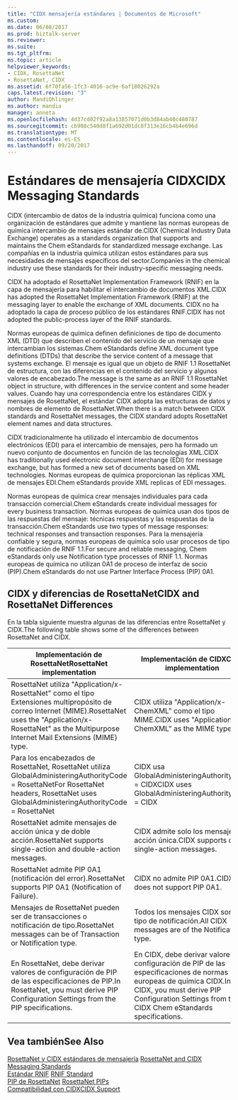 ```yaml
---
title: "CIDX mensajería estándares | Documentos de Microsoft"
ms.custom: 
ms.date: 06/08/2017
ms.prod: biztalk-server
ms.reviewer: 
ms.suite: 
ms.tgt_pltfrm: 
ms.topic: article
helpviewer_keywords:
- CIDX, RosettaNet
- RosettaNet, CIDX
ms.assetid: 6f70fa56-1fc3-4016-ac9e-6af18026292a
caps.latest.revision: "3"
author: MandiOhlinger
ms.author: mandia
manager: anneta
ms.openlocfilehash: 4d37cd02f92a8a13857071d0b3d84ab40c480787
ms.sourcegitcommit: cb908c540d8f1a692d01dc8f313e16cb4b4e696d
ms.translationtype: MT
ms.contentlocale: es-ES
ms.lasthandoff: 09/20/2017
---
```

# <a name="cidx-messaging-standards"></a><span data-ttu-id="91635-102">Estándares de mensajería CIDX</span><span class="sxs-lookup"><span data-stu-id="91635-102">CIDX Messaging Standards</span></span>
<span data-ttu-id="91635-103">CIDX (intercambio de datos de la industria química) funciona como una organización de estándares que admite y mantiene las normas europeas de química intercambio de mensajes estándar de.</span><span class="sxs-lookup"><span data-stu-id="91635-103">CIDX (Chemical Industry Data Exchange) operates as a standards organization that supports and maintains the Chem eStandards for standardized message exchange.</span></span> <span data-ttu-id="91635-104">Las compañías en la industria química utilizan estos estándares para sus necesidades de mensajes específicos del sector.</span><span class="sxs-lookup"><span data-stu-id="91635-104">Companies in the chemical industry use these standards for their industry-specific messaging needs.</span></span>  
  
 <span data-ttu-id="91635-105">CIDX ha adoptado el RosettaNet Implementation Framework (RNIF) en la capa de mensajería para habilitar el intercambio de documentos XML.</span><span class="sxs-lookup"><span data-stu-id="91635-105">CIDX has adopted the RosettaNet Implementation Framework (RNIF) at the messaging layer to enable the exchange of XML documents.</span></span> <span data-ttu-id="91635-106">CIDX no ha adoptado la capa de proceso público de los estándares RNIF.</span><span class="sxs-lookup"><span data-stu-id="91635-106">CIDX has not adopted the public-process layer of the RNIF standards.</span></span>  
  
 <span data-ttu-id="91635-107">Normas europeas de química definen definiciones de tipo de documento XML (DTD) que describen el contenido del servicio de un mensaje que intercambian los sistemas.</span><span class="sxs-lookup"><span data-stu-id="91635-107">Chem eStandards define XML document type definitions (DTDs) that describe the service content of a message that systems exchange.</span></span> <span data-ttu-id="91635-108">El mensaje es igual que un objeto de RNIF 1.1 RosettaNet de estructura, con las diferencias en el contenido del servicio y algunos valores de encabezado.</span><span class="sxs-lookup"><span data-stu-id="91635-108">The message is the same as an RNIF 1.1 RosettaNet object in structure, with differences in the service content and some header values.</span></span> <span data-ttu-id="91635-109">Cuando hay una correspondencia entre los estándares CIDX y mensajes de RosettaNet, el estándar CIDX adopta las estructuras de datos y nombres de elemento de RosettaNet.</span><span class="sxs-lookup"><span data-stu-id="91635-109">When there is a match between CIDX standards and RosettaNet messages, the CIDX standard adopts RosettaNet element names and data structures.</span></span>  
  
 <span data-ttu-id="91635-110">CIDX tradicionalmente ha utilizado el intercambio de documentos electrónicos (EDI) para el intercambio de mensajes, pero ha formado un nuevo conjunto de documentos en función de las tecnologías XML.</span><span class="sxs-lookup"><span data-stu-id="91635-110">CIDX has traditionally used electronic document interchange (EDI) for message exchange, but has formed a new set of documents based on XML technologies.</span></span> <span data-ttu-id="91635-111">Normas europeas de química proporcionan las réplicas XML de mensajes EDI.</span><span class="sxs-lookup"><span data-stu-id="91635-111">Chem eStandards provide XML replicas of EDI messages.</span></span>  
  
 <span data-ttu-id="91635-112">Normas europeas de química crear mensajes individuales para cada transacción comercial.</span><span class="sxs-lookup"><span data-stu-id="91635-112">Chem eStandards create individual messages for every business transaction.</span></span> <span data-ttu-id="91635-113">Normas europeas de química usan dos tipos de las respuestas del mensaje: técnicas respuestas y las respuestas de la transacción.</span><span class="sxs-lookup"><span data-stu-id="91635-113">Chem eStandards use two types of message responses: technical responses and transaction responses.</span></span> <span data-ttu-id="91635-114">Para la mensajería confiable y segura, normas europeas de química solo usar procesos de tipo de notificación de RNIF 1.1.</span><span class="sxs-lookup"><span data-stu-id="91635-114">For secure and reliable messaging, Chem eStandards only use Notification type processes of RNIF 1.1.</span></span> <span data-ttu-id="91635-115">Normas europeas de química no utilizan 0A1 de proceso de interfaz de socio (PIP).</span><span class="sxs-lookup"><span data-stu-id="91635-115">Chem eStandards do not use Partner Interface Process (PIP) 0A1.</span></span>  
  
## <a name="cidx-and-rosettanet-differences"></a><span data-ttu-id="91635-116">CIDX y diferencias de RosettaNet</span><span class="sxs-lookup"><span data-stu-id="91635-116">CIDX and RosettaNet Differences</span></span>  
 <span data-ttu-id="91635-117">En la tabla siguiente muestra algunas de las diferencias entre RosettaNet y CIDX.</span><span class="sxs-lookup"><span data-stu-id="91635-117">The following table shows some of the differences between RosettaNet and CIDX.</span></span>  
  
|<span data-ttu-id="91635-118">Implementación de RosettaNet</span><span class="sxs-lookup"><span data-stu-id="91635-118">RosettaNet implementation</span></span>|<span data-ttu-id="91635-119">Implementación de CIDX</span><span class="sxs-lookup"><span data-stu-id="91635-119">CIDX implementation</span></span>|  
|-------------------------------|-------------------------|  
|<span data-ttu-id="91635-120">RosettaNet utiliza "Application/x-RosettaNet" como el tipo Extensiones multipropósito de correo Internet (MIME).</span><span class="sxs-lookup"><span data-stu-id="91635-120">RosettaNet uses the "Application/x-RosettaNet" as the Multipurpose Internet Mail Extensions (MIME) type.</span></span>|<span data-ttu-id="91635-121">CIDX utiliza "Application/x-ChemXML" como el tipo MIME.</span><span class="sxs-lookup"><span data-stu-id="91635-121">CIDX uses "Application/x-ChemXML" as the MIME type.</span></span>|  
|<span data-ttu-id="91635-122">Para los encabezados de RosettaNet, RosettaNet utiliza GlobalAdministeringAuthorityCode = RosettaNet</span><span class="sxs-lookup"><span data-stu-id="91635-122">For RosettaNet headers, RosettaNet uses GlobalAdministeringAuthorityCode = RosettaNet</span></span>|<span data-ttu-id="91635-123">CIDX usa GlobalAdministeringAuthorityCode = CIDX</span><span class="sxs-lookup"><span data-stu-id="91635-123">CIDX uses GlobalAdministeringAuthorityCode = CIDX</span></span>|  
|<span data-ttu-id="91635-124">RosettaNet admite mensajes de acción única y de doble acción.</span><span class="sxs-lookup"><span data-stu-id="91635-124">RosettaNet supports single-action and double-action messages.</span></span>|<span data-ttu-id="91635-125">CIDX admite solo los mensajes de acción única.</span><span class="sxs-lookup"><span data-stu-id="91635-125">CIDX supports only single-action messages.</span></span>|  
|<span data-ttu-id="91635-126">RosettaNet admite PIP 0A1 (notificación del error).</span><span class="sxs-lookup"><span data-stu-id="91635-126">RosettaNet supports PIP 0A1 (Notification of Failure).</span></span>|<span data-ttu-id="91635-127">CIDX no admite PIP 0A1.</span><span class="sxs-lookup"><span data-stu-id="91635-127">CIDX does not support PIP 0A1.</span></span>|  
|<span data-ttu-id="91635-128">Mensajes de RosettaNet pueden ser de transacciones o notificación de tipo.</span><span class="sxs-lookup"><span data-stu-id="91635-128">RosettaNet messages can be of Transaction or Notification type.</span></span>|<span data-ttu-id="91635-129">Todos los mensajes CIDX son del tipo de notificación.</span><span class="sxs-lookup"><span data-stu-id="91635-129">All CIDX messages are of the Notification type.</span></span>|  
|<span data-ttu-id="91635-130">En RosettaNet, debe derivar valores de configuración de PIP de las especificaciones de PIP.</span><span class="sxs-lookup"><span data-stu-id="91635-130">In RosettaNet, you must derive PIP Configuration Settings from the PIP specifications.</span></span>|<span data-ttu-id="91635-131">En CIDX, debe derivar valores de configuración de PIP de las especificaciones de normas europeas de química CIDX.</span><span class="sxs-lookup"><span data-stu-id="91635-131">In CIDX, you must derive PIP Configuration Settings from the CIDX Chem eStandards specifications.</span></span>|  
  
## <a name="see-also"></a><span data-ttu-id="91635-132">Vea también</span><span class="sxs-lookup"><span data-stu-id="91635-132">See Also</span></span>  
 <span data-ttu-id="91635-133">[RosettaNet y CIDX estándares de mensajería](../../adapters-and-accelerators/accelerator-rosettanet/rosettanet-and-cidx-messaging-standards.md) </span><span class="sxs-lookup"><span data-stu-id="91635-133">[RosettaNet and CIDX Messaging Standards](../../adapters-and-accelerators/accelerator-rosettanet/rosettanet-and-cidx-messaging-standards.md) </span></span>  
 <span data-ttu-id="91635-134">[Estándar RNIF](../../adapters-and-accelerators/accelerator-rosettanet/rnif-standard.md) </span><span class="sxs-lookup"><span data-stu-id="91635-134">[RNIF Standard](../../adapters-and-accelerators/accelerator-rosettanet/rnif-standard.md) </span></span>  
 <span data-ttu-id="91635-135">[PIP de RosettaNet](../../adapters-and-accelerators/accelerator-rosettanet/rosettanet-pips.md) </span><span class="sxs-lookup"><span data-stu-id="91635-135">[RosettaNet PIPs](../../adapters-and-accelerators/accelerator-rosettanet/rosettanet-pips.md) </span></span>  
 [<span data-ttu-id="91635-136">Compatibilidad con CIDX</span><span class="sxs-lookup"><span data-stu-id="91635-136">CIDX Support</span></span>](../../adapters-and-accelerators/accelerator-rosettanet/cidx-support.md)